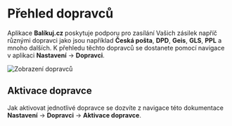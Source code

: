 ﻿---
sidebar_position: 1
---

# Přehled dopravců

Aplikace **Balíkuj.cz** poskytuje podporu pro zasílání Vašich zásilek napříč různými dopravci jako jsou například **Česká pošta**, **DPD**, **Geis**, **GLS**, **PPL** a mnoho dalších. 
K přehledu těchto dopravců se dostanete pomocí navigace v aplikaci **Nastavení** -> **Dopravci**.

![Zobrazení dopravců](/img/settings/carrier/carrier-overview.png)

## Aktivace dopravce
Jak aktivovat jednotlivé dopravce se dozvíte z navigace této dokumentace **Nastavení** -> **Dopravci** -> **Aktivace dopravce**.



